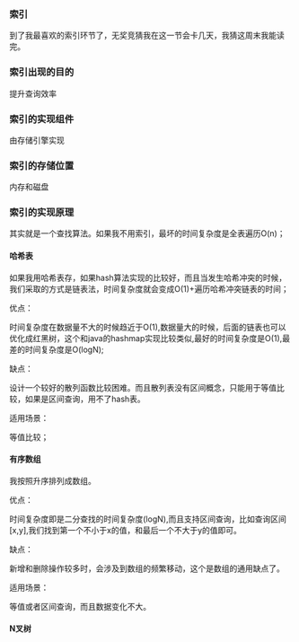 ### 索引

到了我最喜欢的索引环节了，无奖竞猜我在这一节会卡几天，我猜这周末我能读完。





### 索引出现的目的

提升查询效率



### 索引的实现组件

由存储引擎实现



### 索引的存储位置

内存和磁盘



### 索引的实现原理

其实就是一个查找算法。如果我不用索引，最坏的时间复杂度是全表遍历O(n)；

#### 哈希表

如果我用哈希表存，如果hash算法实现的比较好，而且当发生哈希冲突的时候，我们采取的方式是链表法，时间复杂度就会变成O(1)+遍历哈希冲突链表的时间；

优点：

​	时间复杂度在数据量不大的时候趋近于O(1),数据量大的时候，后面的链表也可以优化成红黑树，这个和java的hashmap实现比较类似,最好的时间复杂度是O(1),最差的时间复杂度是O(logN);

缺点：

​	设计一个较好的散列函数比较困难。而且散列表没有区间概念，只能用于等值比较，如果是区间查询，用不了hash表。

适用场景：

等值比较；



#### 有序数组

我按照升序排列成数组。

优点：

时间复杂度即是二分查找的时间复杂度(logN),而且支持区间查询，比如查询区间[x,y],我们找到第一个不小于x的值，和最后一个不大于y的值即可。

缺点：

新增和删除操作较多时，会涉及到数组的频繁移动，这个是数组的通用缺点了。

适用场景：

等值或者区间查询，而且数据变化不大。



#### N叉树